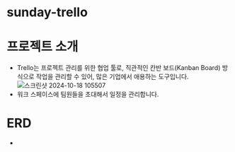 # sunday-trello
# 프로젝트 소개
  -  Trello는 프로젝트 관리를 위한 협업 툴로, 직관적인 칸반 보드(Kanban Board) 방식으로 작업을 관리할 수 있어, 많은 기업에서 애용하는 도구입니다.
    ![스크린샷 2024-10-18 105507](https://github.com/user-attachments/assets/add017e0-2b72-4a0d-bc6c-90cd7fd91f1c)
  - 워크 스페이스에 팀원들을 초대해서 일정을 관리합니다.
# ERD
  -
